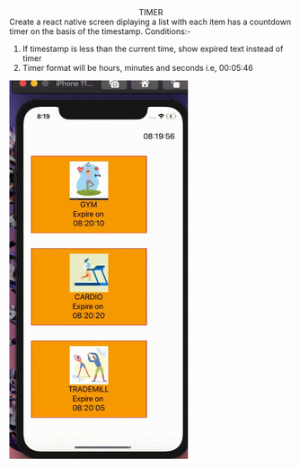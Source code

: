 <DIV align="center">TIMER</DIV>
Create a react native screen diplaying a list with each item has a countdown timer on the basis of the timestamp.
Conditions:-

1) If timestamp is less than the current time, show expired text instead of timer
2) Timer format will be hours, minutes and seconds i.e, 00:05:46

![output](./src/assets/output.gif)